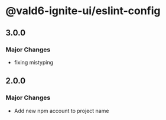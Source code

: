 # @vald6-ignite-ui/eslint-config

## 3.0.0

### Major Changes

- fixing mistyping

## 2.0.0

### Major Changes

- Add new npm account to project name
